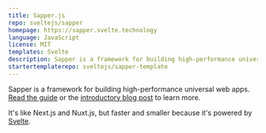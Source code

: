 ```yaml
---
title: Sapper.js
repo: sveltejs/sapper
homepage: https://sapper.svelte.technology
language: JavaScript
license: MIT
templates: Svelte
description: Sapper is a framework for building high-performance universal web apps.
startertemplaterepo: sveltejs/sapper-template
---
```


Sapper is a framework for building high-performance universal web apps. [Read the guide](https://sapper.svelte.technology/guide) or the [introductory blog post](https://svelte.technology/blog/sapper-towards-the-ideal-web-app-framework) to learn more.

It's like Next.js and Nuxt.js, but faster and smaller because it's powered by [Svelte](https://svelte.technology).
